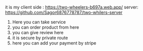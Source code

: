 
it is my client side : https://two-wheelers-b697a.web.app/
server: https://github.com/Sagor6876778787/two-whilers-server

1. Here you can take service
2. you can order product from here
3. you can give review here
4. it is secure by private route
5. here you can add your payment by stripe

